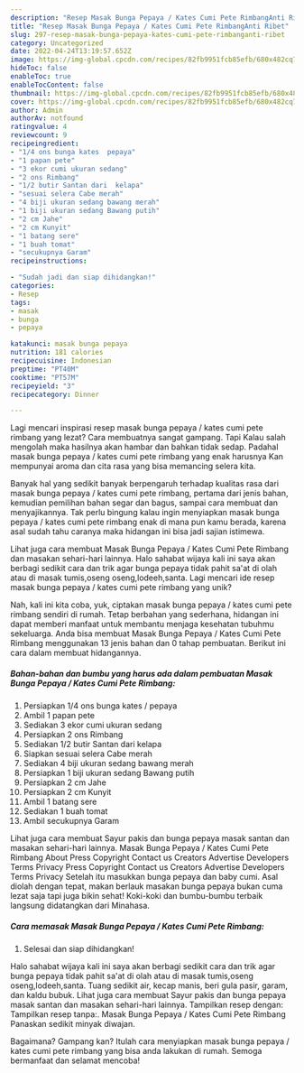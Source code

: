 ```yaml
---
description: "Resep Masak Bunga Pepaya / Kates Cumi Pete RimbangAnti Ribet"
title: "Resep Masak Bunga Pepaya / Kates Cumi Pete RimbangAnti Ribet"
slug: 297-resep-masak-bunga-pepaya-kates-cumi-pete-rimbanganti-ribet
category: Uncategorized
date: 2022-04-24T13:19:57.652Z
image: https://img-global.cpcdn.com/recipes/82fb9951fcb85efb/680x482cq70/masak-bunga-pepaya-kates-cumi-pete-rimbang-foto-resep-utama.jpg
hideToc: false
enableToc: true
enableTocContent: false
thumbnail: https://img-global.cpcdn.com/recipes/82fb9951fcb85efb/680x482cq70/masak-bunga-pepaya-kates-cumi-pete-rimbang-foto-resep-utama.jpg
cover: https://img-global.cpcdn.com/recipes/82fb9951fcb85efb/680x482cq70/masak-bunga-pepaya-kates-cumi-pete-rimbang-foto-resep-utama.jpg
author: Admin
authorAv: notfound
ratingvalue: 4
reviewcount: 9
recipeingredient:
- "1/4 ons bunga kates  pepaya"
- "1 papan pete"
- "3 ekor cumi ukuran sedang"
- "2 ons Rimbang"
- "1/2 butir Santan dari  kelapa"
- "sesuai selera Cabe merah"
- "4 biji ukuran sedang bawang merah"
- "1 biji ukuran sedang Bawang putih"
- "2 cm Jahe"
- "2 cm Kunyit"
- "1 batang sere"
- "1 buah tomat"
- "secukupnya Garam"
recipeinstructions:

- "Sudah jadi dan siap dihidangkan!"
categories:
- Resep
tags:
- masak
- bunga
- pepaya

katakunci: masak bunga pepaya 
nutrition: 181 calories
recipecuisine: Indonesian
preptime: "PT40M"
cooktime: "PT57M"
recipeyield: "3"
recipecategory: Dinner

---
```



Lagi mencari inspirasi resep masak bunga pepaya / kates cumi pete rimbang yang lezat? Cara membuatnya sangat gampang. Tapi Kalau salah mengolah maka hasilnya akan hambar dan bahkan tidak sedap. Padahal masak bunga pepaya / kates cumi pete rimbang yang enak harusnya Kan mempunyai aroma dan cita rasa yang bisa memancing selera kita.


Banyak hal yang sedikit banyak berpengaruh terhadap kualitas rasa dari masak bunga pepaya / kates cumi pete rimbang, pertama dari jenis bahan, kemudian pemilihan bahan segar dan bagus, sampai cara membuat dan menyajikannya. Tak perlu bingung kalau ingin menyiapkan masak bunga pepaya / kates cumi pete rimbang enak di mana pun kamu berada, karena asal sudah tahu caranya maka hidangan ini bisa jadi sajian istimewa.

Lihat juga cara membuat Masak Bunga Pepaya / Kates Cumi Pete Rimbang dan masakan sehari-hari lainnya. Halo sahabat wijaya kali ini saya akan berbagi sedikit cara dan trik agar bunga pepaya tidak pahit sa&#39;at di olah atau di masak tumis,oseng oseng,lodeeh,santa. Lagi mencari ide resep masak bunga pepaya / kates cumi pete rimbang yang unik?


Nah, kali ini kita coba, yuk, ciptakan masak bunga pepaya / kates cumi pete rimbang sendiri di rumah. Tetap berbahan yang sederhana, hidangan ini dapat memberi manfaat untuk membantu menjaga kesehatan tubuhmu sekeluarga. Anda bisa membuat Masak Bunga Pepaya / Kates Cumi Pete Rimbang menggunakan 13 jenis bahan dan 0 tahap pembuatan. Berikut ini cara dalam membuat hidangannya.

<!--inarticleads1-->

##### Bahan-bahan dan bumbu yang harus ada dalam pembuatan Masak Bunga Pepaya / Kates Cumi Pete Rimbang:

1. Persiapkan 1/4 ons bunga kates / pepaya
1. Ambil 1 papan pete
1. Sediakan 3 ekor cumi ukuran sedang
1. Persiapkan 2 ons Rimbang
1. Sediakan 1/2 butir Santan dari  kelapa
1. Siapkan sesuai selera Cabe merah
1. Sediakan 4 biji ukuran sedang bawang merah
1. Persiapkan 1 biji ukuran sedang Bawang putih
1. Persiapkan 2 cm Jahe
1. Persiapkan 2 cm Kunyit
1. Ambil 1 batang sere
1. Sediakan 1 buah tomat
1. Ambil secukupnya Garam


Lihat juga cara membuat Sayur pakis dan bunga pepaya masak santan dan masakan sehari-hari lainnya. Masak Bunga Pepaya / Kates Cumi Pete Rimbang About Press Copyright Contact us Creators Advertise Developers Terms Privacy Press Copyright Contact us Creators Advertise Developers Terms Privacy Setelah itu masukkan bunga pepaya dan baby cumi. Asal diolah dengan tepat, makan berlauk masakan bunga pepaya bukan cuma lezat saja tapi juga bikin sehat! Koki-koki dan bumbu-bumbu terbaik langsung didatangkan dari Minahasa. 

<!--inarticleads2-->

##### Cara memasak Masak Bunga Pepaya / Kates Cumi Pete Rimbang:


1. Selesai dan siap dihidangkan!

Halo sahabat wijaya kali ini saya akan berbagi sedikit cara dan trik agar bunga pepaya tidak pahit sa&#39;at di olah atau di masak tumis,oseng oseng,lodeeh,santa. Tuang sedikit air, kecap manis, beri gula pasir, garam, dan kaldu bubuk. Lihat juga cara membuat Sayur pakis dan bunga pepaya masak santan dan masakan sehari-hari lainnya. Tampilkan resep dengan: Tampilkan resep tanpa:. Masak Bunga Pepaya / Kates Cumi Pete Rimbang Panaskan sedikit minyak diwajan. 

Bagaimana? Gampang kan? Itulah cara menyiapkan masak bunga pepaya / kates cumi pete rimbang yang bisa anda lakukan di rumah. Semoga bermanfaat dan selamat mencoba!
